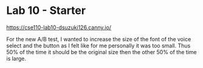 # Lab 10 - Starter
https://cse110-lab10-dsuzuki126.canny.io/

For the new A/B test, I wanted to increase the size of the font of the voice select and the button as I felt like for me personally it was too small.  Thus 50% of the time it should be the original size then the other 50% of the time is large.